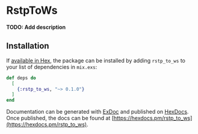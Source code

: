 # RstpToWs

**TODO: Add description**

## Installation

If [available in Hex](https://hex.pm/docs/publish), the package can be installed
by adding `rstp_to_ws` to your list of dependencies in `mix.exs`:

```elixir
def deps do
  [
    {:rstp_to_ws, "~> 0.1.0"}
  ]
end
```

Documentation can be generated with [ExDoc](https://github.com/elixir-lang/ex_doc)
and published on [HexDocs](https://hexdocs.pm). Once published, the docs can
be found at [https://hexdocs.pm/rstp_to_ws](https://hexdocs.pm/rstp_to_ws).

